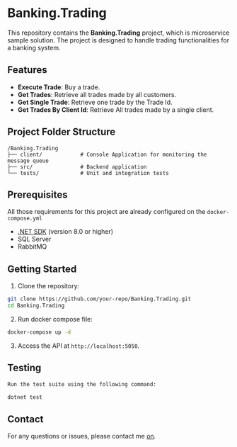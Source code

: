 # Banking.Trading

This repository contains the **Banking.Trading** project, which is microservice sample solution. The project is designed to handle trading functionalities for a banking system.

## Features

- **Execute Trade**: Buy a trade.
- **Get Trades**: Retrieve all trades made by all customers.
- **Get Single Trade**: Retrieve one trade by the Trade Id.
- **Get Trades By Client Id**: Retrieve All trades made by a single client.

## Project Folder Structure

```
/Banking.Trading
├── client/            # Console Application for monitoring the message queue
├── src/               # Backend application
└── tests/             # Unit and integration tests
```

## Prerequisites

All those requirements for this project are already configured on the `docker-compose.yml`

- [.NET SDK](https://dotnet.microsoft.com/download) (version 8.0 or higher)
- SQL Server
- RabbitMQ

## Getting Started

1. Clone the repository:

```bash
git clone https://github.com/your-repo/Banking.Trading.git
cd Banking.Trading
```

2. Run docker compose file:

```bash
docker-compose up -d

```

3. Access the API at `http://localhost:5050`.

## Testing

```bash
Run the test suite using the following command:

dotnet test

```

## Contact

For any questions or issues, please contact me [on](giovanni@pellizzoni.net).
